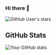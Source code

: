 ### Hi there 👋

<!--
**airbowen/airbowen** is a ✨ _special_ ✨ repository because its `README.md` (this file) appears on your GitHub profile.

Here are some ideas to get you started:

- 🔭 I’m currently working on salpass wallet
- 🌱 my previous job is at huawei wallet team
- 👯 I’m looking to collaborate on finance banking and web3 area
- 💬 you can contact me about airbowen5@gmail.com
-->

![GitHub User's stars](https://img.shields.io/github/stars/YOUR_GITHUB_USERNAME?style=social)

## GitHub Stats

![Your GitHub stats](https://github-readme-stats.vercel.app/api?username=YOUR_GITHUB_USERNAME&show_icons=true)

